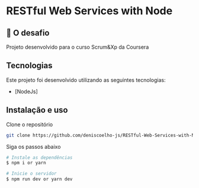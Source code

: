 # RESTful Web Services with Node

## 🚀 O desafio

Projeto desenvolvido para o curso Scrum&Xp da Coursera

## Tecnologias

Este projeto foi desenvolvido utilizando as seguintes tecnologias:

- [NodeJs]

## Instalação e uso

Clone o repositório

```bash
git clone https://github.com/deniscoelho-js/RESTful-Web-Services-with-Node.git

```

Siga os passos abaixo

```bash
# Instale as dependências
$ npm i or yarn

# Inicie o servidor
$ npm run dev or yarn dev
```

<!-- ## ✨ Desenvolvimento

O projeto foi desenvolvido utilizando _Docker_ e _Postgres_ para a parte de banco de dados e _typeORM_ como ferramenta de ORM.

Foram criados 2 entidades para todo o projeto, um usuário com o campo nome e a tarefa com os campos: nome da tarefa, conteúdo e data de criação.

### ORM TypeORM

> Neste projeto foi utilizado a ferramenta TypeORM.
>
> O TypeORM é um ORM que pode ser utilizado em plataformas como o Node, Ionic, dentre outras, e que possibilita o desenvolvimento tanto com JavaScript como com TypeScript. O TypeORM foi inspirado no Hibernate e Entity Framework, oferece suporte a Decorators e trabalha com bancos de dados como PostgreSQL, Microsoft SQL Server, e atualmente com MongoDB de forma experimental. -->
